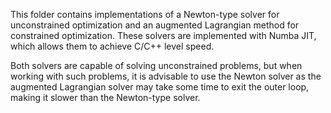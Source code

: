 This folder contains implementations of a Newton-type solver for unconstrained optimization and an augmented Lagrangian method for constrained optimization. These solvers are implemented with Numba JIT, which allows them to achieve C/C++ level speed.

Both solvers are capable of solving unconstrained problems, but when working with such problems, it is advisable to use the Newton solver as the augmented Lagrangian solver may take some time to exit the outer loop, making it slower than the Newton-type solver.